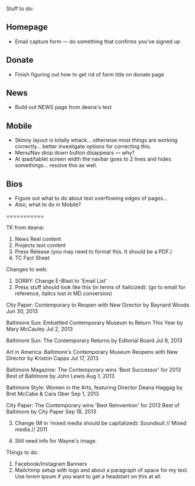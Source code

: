Stuff to do:

## Homepage
- Email capture form — do something that confirms you've signed up

## Donate
- Finish figuring out how to get rid of form title on donate page

## News
- Build out NEWS page from deana's text

## Mobile
- Skinny layout is totally whack… otherwise most things are working correctly… better investigate options for correcting this.
- Menu/Nav drop down button disappears — why?
- At ipad/tablet screen width the navbar goes to 2 lines and hides somethings… resolve this as well.

## Bios
- Figure out what to do about text overflowing edges of pages…
- Also, what to do in Mobile?

===========

TK from deana:
1. News Reel content
2. Projects text content
3. Press Release (you may need to format this. It should be a PDF.)
4. TC Fact Sheet


Changes to web:
1. SORRY: Change E-Blast to 'Email List'
2. Press stuff should look like this (in terms of italicized):
(go to email for reference, italics lost in MD conversion)

City Paper: Contemporary to Reopen with New Director by Baynard Woods
Jun 30, 2013

Baltimore Sun: Embattled Contemporary Museum to Return This Year by Mary McCauley
Jul 2, 2013

Baltimore Sun: The Contemporary Returns by Editorial Board
Jul 8, 2013

Art in America: Baltimore's Contemporary Museum Reopens with New Director by Kriston Capps 
Jul 17, 2013

Baltimore Magazine: The Contemporary wins 'Best Successor' for 2013 Best of Baltimore by John Lewis
Aug 1, 2013

Baltimore Style: Women in the Arts, featuring Director Deana Haggag by Bret McCabe & Cara Ober
Sep 1, 2013

City Paper: The Contemporary wins 'Best Reinvention' for 2013 Best of Baltimore by City Paper
Sep 18, 2013

3. Change (M in 'mixed media should be capitalized):
Soundsuit // Mixed media // 2011

4. Still need info for Wayne's image.

Things to do:
1. Facebook/Instagram Banners
2. Mailchimp setup with logo and about a paragraph of space for my text. Use lorem ipsum if you want to get a headstart on this at all.